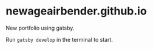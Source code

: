 # newageairbender.github.io

New portfolio using gatsby.

Run `gatsby develop` in the terminal to start.